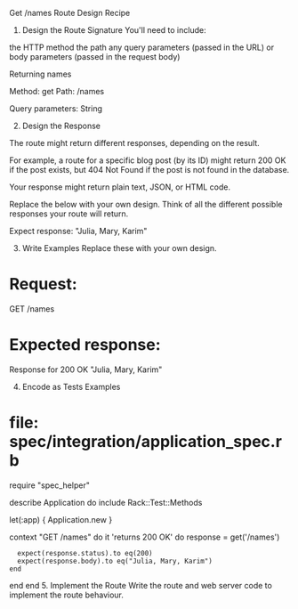 Get /names Route Design Recipe

1. Design the Route Signature
You'll need to include:

the HTTP method 
the path
any query parameters (passed in the URL)
or body parameters (passed in the request body)

Returning names

Method: get
Path: /names

Query parameters: String

2. Design the Response

The route might return different responses, depending on the result.

For example, a route for a specific blog post (by its ID) might return 200 OK if the post exists, but 404 Not Found if the post is not found in the database.

Your response might return plain text, JSON, or HTML code.

Replace the below with your own design. Think of all the different possible responses your route will return.


Expect response: "Julia, Mary, Karim"

3. Write Examples
Replace these with your own design.

# Request:

GET /names

# Expected response:

Response for 200 OK
"Julia, Mary, Karim"

4. Encode as Tests Examples
# file: spec/integration/application_spec.rb

require "spec_helper"

describe Application do
  include Rack::Test::Methods

  let(:app) { Application.new }

  context "GET /names" do
    it 'returns 200 OK' do
      response = get('/names')

      expect(response.status).to eq(200)
      expect(response.body).to eq("Julia, Mary, Karim")
    end
  end
end
5. Implement the Route
Write the route and web server code to implement the route behaviour.

